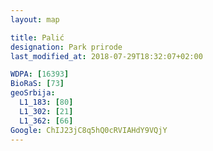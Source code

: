 ```yaml
---
layout: map

title: Palić
designation: Park prirode
last_modified_at: 2018-07-29T18:32:07+02:00

WDPA: [16393]
BioRaS: [73]
geoSrbija:
  L1_183: [80]
  L1_302: [21]
  L1_362: [66]
Google: ChIJ23jC8q5hQ0cRVIAHdY9VQjY
---
```

